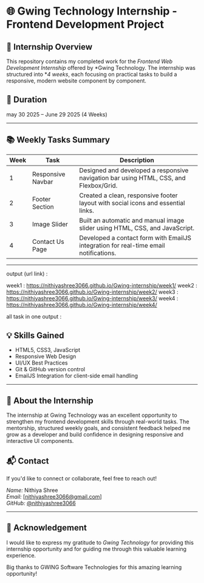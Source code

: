 # 🌐 Gwing Technology Internship - Frontend Development Project

## 📝 Internship Overview

This repository contains my completed work for the *Frontend Web Development Internship* offered by *Gwing Technology.
The internship was structured into **4 weeks*, each focusing on practical tasks to build a responsive, modern website component by component.

## 📆 Duration

may 30 2025 – June 29 2025 (4 Weeks)

---

## 📚 Weekly Tasks Summary

| Week | Task           | Description                                                                               |
|------|----------------|-----------------------------------------------------------------------------------------  |
| 1    | Responsive Navbar | Designed and developed a  responsive navigation bar using HTML, CSS, and Flexbox/Grid. |
| 2    | Footer Section     | Created a clean, responsive footer layout with social icons and essential links.      |
| 3    | Image Slider       | Built an automatic and manual image slider using HTML, CSS, and JavaScript.           |
| 4    | Contact Us Page    | Developed a contact form with EmailJS integration for real-time email notifications.  |

---



output (url link) :

week1 : https://nithiyashree3066.github.io/Gwing-internship/week1/
week2 : https://nithiyashree3066.github.io/Gwing-internship/week2/
week3 : https://nithiyashree3066.github.io/Gwing-internship/week3/
week4 : https://nithiyashree3066.github.io/Gwing-internship/week4/


all task in one output :  


## 💡 Skills Gained

- HTML5, CSS3, JavaScript
- Responsive Web Design 
- UI/UX Best Practices
- Git & GitHub version control
- EmailJS Integration for client-side email handling

---

## 🌟 About the Internship

The internship at Gwing Technology was an excellent opportunity to strengthen my frontend development skills through real-world tasks. The mentorship, structured weekly goals, and consistent feedback helped me grow as a developer and build confidence in designing responsive and interactive UI components.


## 📬 Contact

If you'd like to connect or collaborate, feel free to reach out!

*Name:* Nithiya Shree  
*Email:* [nithiyashree3066@gmail.com]  
*GitHub:* [@nithiyashree3066](https://github.com/nithiyashree3066)

---

## 📌 Acknowledgement

I would like to express my gratitude to *Gwing Technology* for providing this internship opportunity and for guiding me through this valuable learning experience.


Big thanks to GWING Software Technologies for this amazing learning opportunity!










